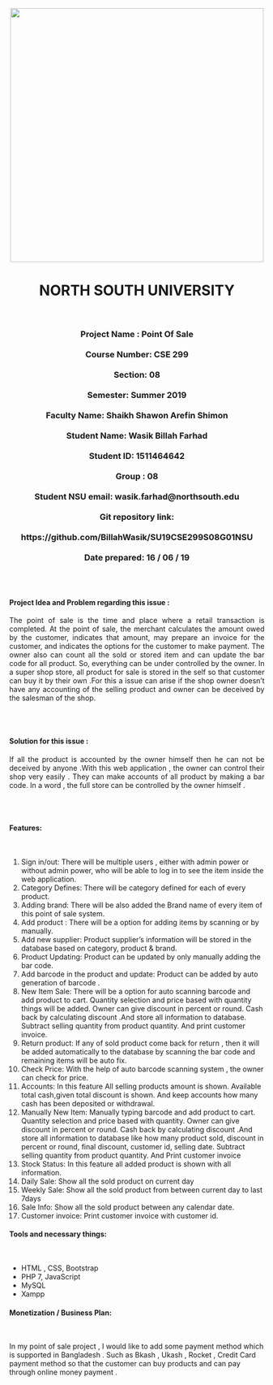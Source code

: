 <p align="center">
  <img width="500" height="500" src="https://user-images.githubusercontent.com/51834225/61710397-6478e680-ad73-11e9-9d75-54e0f2cf5d11.png">
</p>
<h1 align="center">NORTH SOUTH UNIVERSITY</h1><br>
<h3 align="center">Project Name : Point Of Sale<br><br>Course Number: CSE 299<br><br>Section: 08<br><br>Semester: Summer 2019<br><br>Faculty Name: Shaikh Shawon Arefin Shimon<br><br>Student Name: Wasik Billah Farhad<br><br>Student ID: 1511464642<br><br>Group : 08<br><br>Student NSU email: wasik.farhad@northsouth.edu<br><br>Git repository link:<br><br>https://github.com/BillahWasik/SU19CSE299S08G01NSU<br><br>Date prepared: 16 / 06 / 19
  </h3><br><br>

<h4 align="justify">Project Idea and Problem regarding this issue :</h4>
<p align="justify">The point of sale is the time and place where a retail transaction is completed. At the point of sale, the merchant calculates the amount owed by the customer, indicates that amount, may prepare an invoice for the customer, and indicates the options for the customer to make payment. The owner also can count all the sold or stored item and can update the bar code for all product. So, everything can be under controlled by the owner. In a super shop store, all product for sale is stored in the self so that customer can buy it by their own .For this a issue can arise if the shop owner doesn’t have any accounting of the selling product and owner can be deceived by the salesman of the shop. </p><br><br>


<h4>Solution for this issue :</h4>
<p align="justify">If all the product is accounted by the owner himself then he can not be deceived by anyone .With this web application , the owner can control their shop very easily . They can make accounts of all product by making a bar code. In a word , the full store can be controlled by the owner himself . </p><br><br>

<h4>Features:</h4><br>
<ol>
  <li>Sign in/out:  There will be multiple users , either with admin power or without admin power, who will be able to log in to see the item inside the web application.</li>
  <li>Category Defines: There will be category defined for each of every product. </li>
  <li>Adding brand: There will be also added the Brand name of every item of this point of sale system.</li>
  <li>Add product : There will be a option for adding items by scanning or by manually.</li>
  <li>Add new supplier: Product supplier’s information will be stored in the database based on category, product & brand.</li>
  <li>Product Updating: Product can be updated by only manually adding the bar code.</li>
  <li>Add barcode in the product and update: Product can be added by auto generation of barcode .</li>
  <li>New Item Sale: There will be a option for auto scanning barcode and add product to cart. Quantity selection and price based with quantity things will be added. Owner can give discount in percent or round. Cash back by calculating discount .And store all information to database. Subtract selling quantity from product quantity. And print customer invoice.</li>
  <li>Return product: If any of sold product come back for return , then it will be added automatically to the database by scanning the bar code and remaining items will be auto fix.</li>
  <li>Check Price: With the help of auto barcode scanning system , the owner can check for price.</li>
  <li>Accounts: In this feature All selling products amount is shown. Available total cash,given total discount is shown. And keep accounts how many cash has been deposited or withdrawal.</li>
  <li>Manually New Item: Manually typing barcode and add product to cart. Quantity selection and price based with quantity. Owner can give discount in percent or round. Cash back by calculating discount .And store all information to database  like how many product sold, discount in percent or round, final discount, customer id, selling date. Subtract selling quantity from product quantity. And Print customer invoice</li>
  <li>Stock Status: In this feature all added product is shown with all information.</li>
  <li>Daily Sale: Show all the sold product on current day</li>
  <li>Weekly Sale: Show all the sold product from between current day to last 7days</li>
  <li>Sale Info: Show  all the sold product between any calendar date.</li>
  <li>Customer invoice: Print customer invoice with customer id.</li>
</ol>

<h4><b>Tools and necessary things:</b></h4><br>
<ul>
  <li>HTML , CSS, Bootstrap</li>
  <li>PHP 7, JavaScript</li>
  <li>MySQL</li>
  <li>Xampp</li>
</ul>
<h4><b> Monetization / Business Plan:</b></h4><br>
<p>In my point of sale project , I would like to add some payment method which is supported in Bangladesh . Such as Bkash , Ukash , Rocket , Credit Card payment method so that the customer can buy products and can pay through online money payment .</p>
